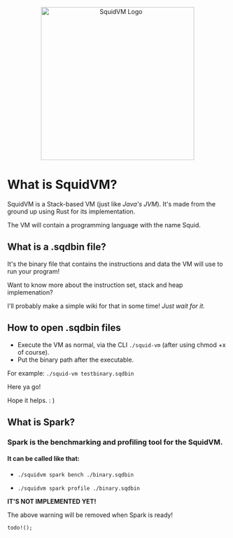 <p align="center">
    <img src="https://d1drfx3idpovxr.cloudfront.net/squid-vm.svg" alt="SquidVM Logo" width="350px" />
</p>

# **What is SquidVM?**

SquidVM is a Stack-based VM (just like _Java's JVM_).
It's made from the ground up using Rust for its implementation.

The VM will contain a programming language with the name Squid.

## What is a .sqdbin file?

It's the binary file that contains the instructions and data the VM will 
use to run your program!

Want to know more about the instruction set, stack and heap implemenation?

I'll probably make a simple wiki for that in some time! _Just wait for it._

## How to open .sqdbin files

* Execute the VM as normal, via the CLI `./squid-vm` (after using chmod +x of course).
* Put the binary path after the executable.

For example:
`./squid-vm testbinary.sqdbin`

Here ya go!

Hope it helps. : )

## What is Spark?

### Spark is the benchmarking and profiling tool for the SquidVM.
#### It can be called like that:

* `./squidvm spark bench ./binary.sqdbin`

* `./squidvm spark profile ./binary.sqdbin`

**IT'S NOT IMPLEMENTED YET!**

The above warning will be removed when Spark is ready!

`todo!();`